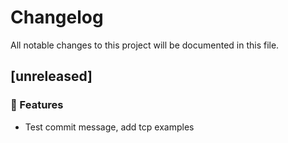 # Changelog

All notable changes to this project will be documented in this file.

## [unreleased]

### 🚀 Features

- Test commit message, add tcp examples

<!-- generated by git-cliff -->
